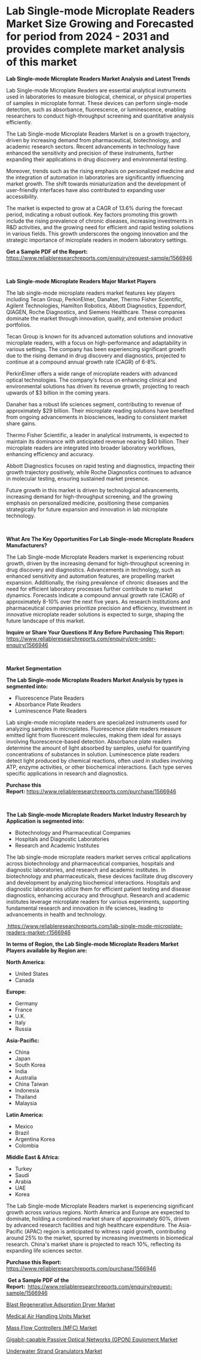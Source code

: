 <p><h1>Lab Single-mode Microplate Readers Market Size Growing and Forecasted for period from 2024 - 2031 and provides complete market analysis of this market</h1></p><p><strong>Lab Single-mode Microplate Readers Market Analysis and Latest Trends</strong></p>
<p><p>Lab Single-mode Microplate Readers are essential analytical instruments used in laboratories to measure biological, chemical, or physical properties of samples in microplate format. These devices can perform single-mode detection, such as absorbance, fluorescence, or luminescence, enabling researchers to conduct high-throughput screening and quantitative analysis efficiently.</p><p>The Lab Single-mode Microplate Readers Market is on a growth trajectory, driven by increasing demand from pharmaceutical, biotechnology, and academic research sectors. Recent advancements in technology have enhanced the sensitivity and precision of these instruments, further expanding their applications in drug discovery and environmental testing.</p><p>Moreover, trends such as the rising emphasis on personalized medicine and the integration of automation in laboratories are significantly influencing market growth. The shift towards miniaturization and the development of user-friendly interfaces have also contributed to expanding user accessibility.</p><p>The market is expected to grow at a CAGR of 13.6% during the forecast period, indicating a robust outlook. Key factors promoting this growth include the rising prevalence of chronic diseases, increasing investments in R&D activities, and the growing need for efficient and rapid testing solutions in various fields. This growth underscores the ongoing innovation and the strategic importance of microplate readers in modern laboratory settings.</p></p>
<p><strong>Get a Sample PDF of the Report:&nbsp;</strong> <a href="https://www.reliableresearchreports.com/enquiry/request-sample/1566946?utm_campaign=1479&utm_medium=2&utm_source=Github&utm_content=ia&utm_term=13102024&utm_id=lab-single-mode-microplate-readers">https://www.reliableresearchreports.com/enquiry/request-sample/1566946</a></p>
<p>&nbsp;</p>
<p><strong>Lab Single-mode Microplate Readers Major Market Players</strong></p>
<p><p>The lab single-mode microplate readers market features key players including Tecan Group, PerkinElmer, Danaher, Thermo Fisher Scientific, Agilent Technologies, Hamilton Robotics, Abbott Diagnostics, Eppendorf, QIAGEN, Roche Diagnostics, and Siemens Healthcare. These companies dominate the market through innovation, quality, and extensive product portfolios.</p><p>Tecan Group is known for its advanced automation solutions and innovative microplate readers, with a focus on high-performance and adaptability in various settings. The company has been experiencing significant growth due to the rising demand in drug discovery and diagnostics, projected to continue at a compound annual growth rate (CAGR) of 6-8%.</p><p>PerkinElmer offers a wide range of microplate readers with advanced optical technologies. The company's focus on enhancing clinical and environmental solutions has driven its revenue growth, projecting to reach upwards of $3 billion in the coming years.</p><p>Danaher has a robust life sciences segment, contributing to revenue of approximately $29 billion. Their microplate reading solutions have benefited from ongoing advancements in biosciences, leading to consistent market share gains.</p><p>Thermo Fisher Scientific, a leader in analytical instruments, is expected to maintain its dominance with anticipated revenue nearing $40 billion. Their microplate readers are integrated into broader laboratory workflows, enhancing efficiency and accuracy.</p><p>Abbott Diagnostics focuses on rapid testing and diagnostics, impacting their growth trajectory positively, while Roche Diagnostics continues to advance in molecular testing, ensuring sustained market presence.</p><p>Future growth in this market is driven by technological advancements, increasing demand for high-throughput screening, and the growing emphasis on personalized medicine, positioning these companies strategically for future expansion and innovation in lab microplate technology.</p></p>
<p>&nbsp;</p>
<p><strong>What Are The Key Opportunities For Lab Single-mode Microplate Readers Manufacturers?</strong></p>
<p><p>The Lab Single-mode Microplate Readers market is experiencing robust growth, driven by the increasing demand for high-throughput screening in drug discovery and diagnostics. Advancements in technology, such as enhanced sensitivity and automation features, are propelling market expansion. Additionally, the rising prevalence of chronic diseases and the need for efficient laboratory processes further contribute to market dynamics. Forecasts indicate a compound annual growth rate (CAGR) of approximately 8-10% over the next five years. As research institutions and pharmaceutical companies prioritize precision and efficiency, investment in innovative microplate reader solutions is expected to surge, shaping the future landscape of this market.</p></p>
<p><strong>Inquire or Share Your Questions If Any Before Purchasing This Report:</strong> <a href="https://www.reliableresearchreports.com/enquiry/pre-order-enquiry/1566946?utm_campaign=1479&utm_medium=2&utm_source=Github&utm_content=ia&utm_term=13102024&utm_id=lab-single-mode-microplate-readers">https://www.reliableresearchreports.com/enquiry/pre-order-enquiry/1566946</a></p>
<p>&nbsp;</p>
<p><strong>Market Segmentation</strong></p>
<p><strong>The Lab Single-mode Microplate Readers Market Analysis by types is segmented into:</strong></p>
<p><ul><li>Fluorescence Plate Readers</li><li>Absorbance Plate Readers</li><li>Luminescence Plate Readers</li></ul></p>
<p><p>Lab single-mode microplate readers are specialized instruments used for analyzing samples in microplates. Fluorescence plate readers measure emitted light from fluorescent molecules, making them ideal for assays involving fluorescence-based detection. Absorbance plate readers determine the amount of light absorbed by samples, useful for quantifying concentrations of substances in solution. Luminescence plate readers detect light produced by chemical reactions, often used in studies involving ATP, enzyme activities, or other biochemical interactions. Each type serves specific applications in research and diagnostics.</p></p>
<p><strong>Purchase this Report:&nbsp;</strong><a href="https://www.reliableresearchreports.com/purchase/1566946?utm_campaign=1479&utm_medium=2&utm_source=Github&utm_content=ia&utm_term=13102024&utm_id=lab-single-mode-microplate-readers">https://www.reliableresearchreports.com/purchase/1566946</a></p>
<p>&nbsp;</p>
<p><strong>The Lab Single-mode Microplate Readers Market Industry Research by Application is segmented into:</strong></p>
<p><ul><li>Biotechnology and Pharmaceutical Companies</li><li>Hospitals and Diagnostic Laboratories</li><li>Research and Academic Institutes</li></ul></p>
<p><p>The lab single-mode microplate readers market serves critical applications across biotechnology and pharmaceutical companies, hospitals and diagnostic laboratories, and research and academic institutes. In biotechnology and pharmaceuticals, these devices facilitate drug discovery and development by analyzing biochemical interactions. Hospitals and diagnostic laboratories utilize them for efficient patient testing and disease diagnostics, enhancing accuracy and throughput. Research and academic institutes leverage microplate readers for various experiments, supporting fundamental research and innovation in life sciences, leading to advancements in health and technology.</p></p>
<p><a href="https://www.reliableresearchreports.com/lab-single-mode-microplate-readers-market-r1566946?utm_campaign=1479&utm_medium=2&utm_source=Github&utm_content=ia&utm_term=13102024&utm_id=lab-single-mode-microplate-readers">&nbsp;https://www.reliableresearchreports.com/lab-single-mode-microplate-readers-market-r1566946</a></p>
<p><strong>In terms of Region, the Lab Single-mode Microplate Readers Market Players available by Region are:</strong></p>
<p>
    <p> <strong> North America: </strong>
        <ul>
            <li>United States</li>
            <li>Canada</li>
        </ul>
        </p> 
    <p> <strong> Europe: </strong>
        <ul>
            <li>Germany</li>
            <li>France</li>
            <li>U.K.</li>
            <li>Italy</li>
            <li>Russia</li>
        </ul>
        </p> 
    <p> <strong> Asia-Pacific: </strong>
        <ul>
            <li>China</li>
            <li>Japan</li>
            <li>South Korea</li>
            <li>India</li>
            <li>Australia</li>
            <li>China Taiwan</li>
            <li>Indonesia</li>
            <li>Thailand</li>
            <li>Malaysia</li>
        </ul>
        </p> 
    <p> <strong> Latin America: </strong>
        <ul>
            <li>Mexico</li>
            <li>Brazil</li>
            <li>Argentina Korea</li>
            <li>Colombia</li>
        </ul>
        </p> 
    <p> <strong> Middle East & Africa: </strong>
        <ul>
            <li>Turkey</li>
            <li>Saudi</li>
            <li>Arabia</li>
            <li>UAE</li>
            <li>Korea</li>
        </ul>
    </p>
    </p>
<p><p>The Lab Single-mode Microplate Readers market is experiencing significant growth across various regions. North America and Europe are expected to dominate, holding a combined market share of approximately 60%, driven by advanced research facilities and high healthcare expenditure. The Asia-Pacific (APAC) region is anticipated to witness rapid growth, contributing around 25% to the market, spurred by increasing investments in biomedical research. China's market share is projected to reach 10%, reflecting its expanding life sciences sector.</p></p>
<p><strong>Purchase this Report: </strong><a href="https://www.reliableresearchreports.com/purchase/1566946?utm_campaign=1479&utm_medium=2&utm_source=Github&utm_content=ia&utm_term=13102024&utm_id=lab-single-mode-microplate-readers">https://www.reliableresearchreports.com/purchase/1566946</a></p>
<p>&nbsp;<strong>Get a Sample PDF of the Report:&nbsp;&nbsp;</strong><a href="https://www.reliableresearchreports.com/enquiry/request-sample/1566946?utm_campaign=1479&utm_medium=2&utm_source=Github&utm_content=ia&utm_term=13102024&utm_id=lab-single-mode-microplate-readers">https://www.reliableresearchreports.com/enquiry/request-sample/1566946</a></p>
<p><strong></strong></p>
<p><p><a href="https://www.linkedin.com/pulse/blast-regenerative-adsorption-dryer-market-global-trends-5755c?utm_campaign=1479&utm_medium=2&utm_source=Github&utm_content=ia&utm_term=13102024&utm_id=lab-single-mode-microplate-readers">Blast Regenerative Adsorption Dryer Market</a></p><p><a href="https://www.linkedin.com/pulse/medical-air-handling-units-market-report-product-type-5kwqe?utm_campaign=1479&utm_medium=2&utm_source=Github&utm_content=ia&utm_term=13102024&utm_id=lab-single-mode-microplate-readers">Medical Air Handling Units Market</a></p><p><a href="https://www.linkedin.com/pulse/evolution-mass-flow-controllers-mfc-market-key-shifts-from-n6vzc?utm_campaign=1479&utm_medium=2&utm_source=Github&utm_content=ia&utm_term=13102024&utm_id=lab-single-mode-microplate-readers">Mass Flow Controllers (MFC) Market</a></p><p><a href="https://www.linkedin.com/pulse/strategic-market-insights-global-gigabit-capable-passive-5gfoe?utm_campaign=1479&utm_medium=2&utm_source=Github&utm_content=ia&utm_term=13102024&utm_id=lab-single-mode-microplate-readers">Gigabit-capable Passive Optical Networks (GPON) Equipment Market</a></p><p><a href="https://www.linkedin.com/pulse/underwater-strand-granulators-market-pulse-86-expansion-blueprint-q3b9c?utm_campaign=1479&utm_medium=2&utm_source=Github&utm_content=ia&utm_term=13102024&utm_id=lab-single-mode-microplate-readers">Underwater Strand Granulators Market</a></p></p>